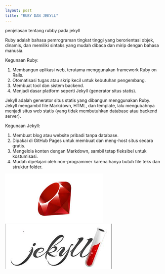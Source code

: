 ```yaml
---
layout: post
title: "RUBY DAN JEKYLL" 
---
```

penjelasan tentang rubby pada jekyll 

Ruby adalah bahasa pemrograman tingkat tinggi yang berorientasi objek, dinamis, dan memiliki sintaks yang mudah dibaca dan mirip dengan bahasa manusia.

Kegunaan Ruby:

1. Membangun aplikasi web, terutama menggunakan framework Ruby on Rails.
2. Otomatisasi tugas atau skrip kecil untuk kebutuhan pengembang.
3. Membuat tool dan sistem backend.
4. Menjadi dasar platform seperti Jekyll (generator situs statis).


Jekyll adalah generator situs statis yang dibangun menggunakan Ruby. Jekyll mengambil file Markdown, HTML, dan template, lalu mengubahnya menjadi situs web statis (yang tidak membutuhkan database atau backend server).

Kegunaan Jekyll:

1. Membuat blog atau website pribadi tanpa database.
2. Dipakai di GitHub Pages untuk membuat dan meng-host situs secara gratis.
3. Mengelola konten dengan Markdown, sambil tetap fleksibel untuk kostumisasi.
4. Mudah dipelajari oleh non-programmer karena hanya butuh file teks dan struktur folder.



![html link dan lists](/assets/images/ruby.jpg) ![html link dan lists](/assets/images/jekyll.jpg)